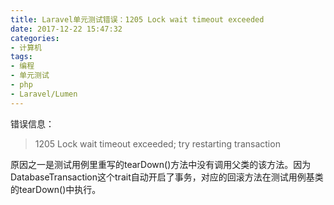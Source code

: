 ```yaml
---
title: Laravel单元测试错误：1205 Lock wait timeout exceeded
date: 2017-12-22 15:47:32
categories:
- 计算机
tags:
- 编程
- 单元测试
- php
- Laravel/Lumen
---
```

错误信息：

> 1205 Lock wait timeout exceeded; try restarting transaction

原因之一是测试用例里重写的tearDown()方法中没有调用父类的该方法。因为DatabaseTransaction这个trait自动开启了事务，对应的回滚方法在测试用例基类的tearDown()中执行。


